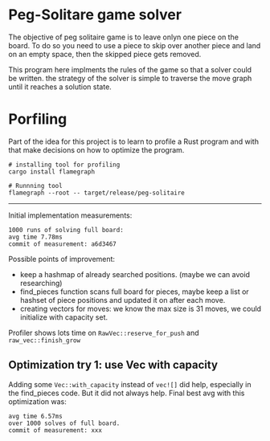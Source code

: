 # Peg-Solitare game solver

The objective of peg solitaire game is to leave onlyn one piece on the board.
To do so you need to use a piece to skip over another piece and land on an empty space, then the skipped piece gets removed.

This program here implments the rules of the game so that a solver could be written. the strategy of the solver is simple to traverse the move graph 
until it reaches a solution state.


# Porfiling

Part of the idea for this project is to learn to profile a Rust program and with that make decisions on how to optimize the program.

```
# installing tool for profiling 
cargo install flamegraph

# Runnning tool
flamegraph --root -- target/release/peg-solitaire
```

---

Initial implementation measurements:
```
1000 runs of solving full board:
avg time 7.78ms
commit of measurement: a6d3467
```

Possible points of improvement:
- keep a hashmap of already searched positions. (maybe we can avoid researching)
- find_pieces function scans full board for pieces, maybe keep a list or hashset of piece positions and updated it on after each move.
- creating vectors for moves: we know the max size is 31 moves, we could initialize with capacity set.

Profiler shows lots time on `RawVec::reserve_for_push` and `raw_vec::finish_grow`


## Optimization try 1: use Vec with capacity

Adding some `Vec::with_capacity` instead of `vec![]` did help, especially in the find_pieces code. But it did not always help. Final best avg with this optimization was:
```
avg time 6.57ms 
over 1000 solves of full board.
commit of measurement: xxx
```
